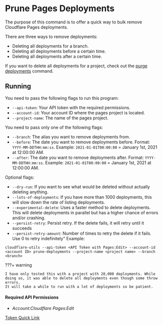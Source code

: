 # Prune Pages Deployments

The purpose of this command is to offer a quick way to bulk remove Cloudflare Pages deployments.

There are three ways to remove deployments:

- Deleting all deployments for a branch.
- Deleting all deployments before a certain time.
- Deleting all deployments after a certain time.

If you want to delete all deployments for a project, check out the [purge deployments](purge-deployments.md) command.

## Running

You need to pass the following flags to run this program:

- `--api-token`: Your API token with the required permissions.
- `--account-id`: Your account ID where the pages project is located.
- `--project-name`: The name of the pages project.

You need to pass only one of the following flags:

- `--branch`: The alias you want to remove deployments from.
- `--before`: The date you want to remove deployments before. Format: `YYYY-MM-DDTHH:mm:ss`. Example: `2021-01-01T00:00:00` = January 1st, 2021 at 12:00:00 AM.
- `--after`: The date you want to remove deployments after. Format: `YYYY-MM-DDTHH:mm:ss`. Example: `2021-01-01T00:00:00` = January 1st, 2021 at 12:00:00 AM.

[//]: # (- `--time`: Shortcut for deleting based on time. Use the format of `1<unit>` where unit is one of y &#40;year&#41;, M &#40;month&#41;, w &#40;week&#41;, d &#40;day&#41;, h &#40;hour&#41;, m &#40;minute&#41;, s &#40;second&#41;. To delete all deployments older than an hours use `1h`. For more into refer to [time-shortcut]&#40;#time-shortcut&#41;.)

Optional flags:

- `--dry-run`: If you want to see what would be deleted without actually deleting anything.
- `--lots-of-deployments`: If you have more than 1000 deployments, this will slow down the rate of listing deployments.
- `--experimental-delete`: Uses a faster method to delete deployments. This will delete deployments in parallel but has a higher chance of errors and/or crashing.
- `--persist-retry`: Persist retry. If the delete fails, it will retry until it succeeds
- `--persist-retry-amount`: Number of times to retry the delete if it fails. Use 0 to retry indefinitely"
Example:

```shell
cloudflare-utils --api-token <API Token with Pages:Edit> --account-id <account ID> prune-deployments --project-name <project name> --branch <branch>
```

[//]: # (### Time Shortcut)

[//]: # ()
[//]: # (By using the `--time` flag, you can delete deployments based on time from when they were created. This is useful if you want to delete all deployments older than a certain amount of time.)

[//]: # ()
[//]: # (Example:  )

[//]: # ()
[//]: # (To delete all deployments older than 1 month, use the following command:)

[//]: # (```shell)

[//]: # (cloudflare-utils --api-token <API Token with Pages:Edit> --account-id <account ID> prune-deployments --project-name <project name> --time 1M)

[//]: # (```)

???+ warning

    I have only tested this with a project with 20,000 deployments. While doing so, it was able to delete all deployments even though some throw errors.
    It will take a while to run with a lot of deployments so be patient.

#### Required API Permissions

- _Account:Cloudflare Pages:Edit_

[Token Quick Link](https://dash.cloudflare.com/profile/api-tokens?permissionGroupKeys=%5B%7B%22key%22%3A%22page%22%2C%22type%22%3A%22edit%22%7D%5D&name=Cloudflare+Utils%3A+Page+Write)
